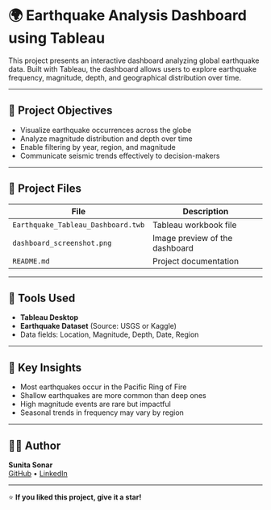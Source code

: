# 🌍 Earthquake Analysis Dashboard using Tableau

This project presents an interactive dashboard analyzing global earthquake data. Built with Tableau, the dashboard allows users to explore earthquake frequency, magnitude, depth, and geographical distribution over time.

---


## 🎯 Project Objectives

- Visualize earthquake occurrences across the globe
- Analyze magnitude distribution and depth over time
- Enable filtering by year, region, and magnitude
- Communicate seismic trends effectively to decision-makers

---

## 📁 Project Files

| File | Description |
|------|-------------|
| `Earthquake_Tableau_Dashboard.twb` | Tableau workbook file |
| `dashboard_screenshot.png` | Image preview of the dashboard |
| `README.md` | Project documentation |


---

## 🔧 Tools Used

- **Tableau Desktop**
- **Earthquake Dataset** (Source: USGS or Kaggle)
- Data fields: Location, Magnitude, Depth, Date, Region

---

## 📌 Key Insights

- Most earthquakes occur in the Pacific Ring of Fire
- Shallow earthquakes are more common than deep ones
- High magnitude events are rare but impactful
- Seasonal trends in frequency may vary by region

---

## 🙋‍♀️ Author

**Sunita Sonar**  
[GitHub](https://github.com/Sunita10Sonar) • [LinkedIn](https://www.linkedin.com/in/sunitasonar/)

---

⭐ **If you liked this project, give it a star!**
